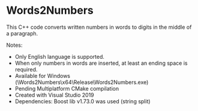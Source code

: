 # Words2Numbers 
This C++ code converts written numbers in words to digits in the middle of a paragraph.

Notes: 
- Only English language is supported.
- When only numbers in words are inserted, at least an ending space is required.
- Available for Windows (\Words2Numbers\x64\Release\Words2Numbers.exe)
- Pending Multiplatform CMake compilation
- Created with Visual Studio 2019
- Dependencies: Boost lib v1.73.0 was used (string split)


